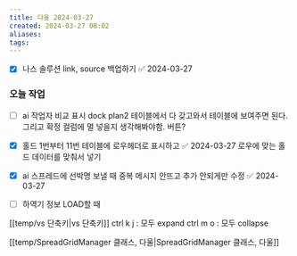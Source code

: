 ```yaml
---
title: 다울 2024-03-27
created: 2024-03-27 08:02
aliases: 
tags:
---
```

- [x] 나스 솔루션 link, source 백업하기 ✅ 2024-03-27

### 오늘 작업
- [ ] ai 작업자 비교 표시
dock plan2 테이블에서 다 갖고와서 테이블에 보여주면 된다.
그리고 확정 컬럼에 멀 넣을지 생각해봐야함.
버튼?


- [x] 홀드 1번부터 11번 테이블에 로우헤더로 표시하고 ✅ 2024-03-27
로우에 맞는 홀드 데이터를 맞춰서 넣기

- [x] ai 스프레드에 선박명 보낼 때 중복 메시지 안뜨고 추가 안되게만 수정 ✅ 2024-03-27

- [ ] 하역기 정보 LOAD할 때 


[[temp/vs 단축키|vs 단축키]]
ctrl k j : 모두 expand
ctrl m o : 모두 collapse

[[temp/SpreadGridManager 클래스, 다울|SpreadGridManager 클래스, 다울]]
